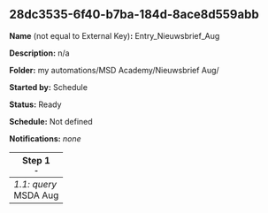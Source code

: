 ## 28dc3535-6f40-b7ba-184d-8ace8d559abb

**Name** (not equal to External Key)**:** Entry_Nieuwsbrief_Aug

**Description:** n/a

**Folder:** my automations/MSD Academy/Nieuwsbrief Aug/

**Started by:** Schedule

**Status:** Ready

**Schedule:** Not defined

**Notifications:** _none_


| Step 1<br>_<small>-</small>_ |
| --- |
| _1.1: query_<br>MSDA Aug |
